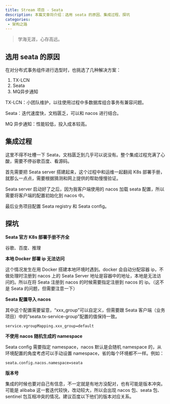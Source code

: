 ```yaml
---
title: Stream 项目 - Seata
description: 本篇文章将介绍：选用 seata 的原因、集成过程、探坑
categories:
 - 架构之路
---
```


> 学海无涯，心存高远。

## 选用 seata 的原因

在对分布式事务组件进行选型时，也挑选了几种解决方案：

1. TX-LCN
2. Seata
3. MQ异步通知

TX-LCN：小团队维护，以往使用过程中多数据库组合事务有兼容问题。

Seata：迭代速度快，文档匮乏，可以和 nacos 进行结合。

MQ 异步通知：性能较低，投入成本较高。

## 集成过程

这里不得不吐槽一下 Seata，文档匮乏到几乎可以说没有。整个集成过程充满了心酸，需要不停谷歌百度、看源码。

首先需要把 Seata server 搭建起来，这个过程中和运维一起翻阅 K8s 部署手册，就那么一点点，需要根据猜测和网上提供的帮助慢慢验证。

Seata server 启动好了之后，因为我客户端使用的 nacos 加载 seata 配置，所以需要将客户端的配置初始化到 nacos 中。

最后业务项目配置 Seata registry 和 Seata config。

## 探坑

**Seata 官方 K8s 部署手册不齐全**

谷歌、百度、推理

**本地 Docker 部署 ip 无法访问**

这个情况发生在用 Docker 搭建本地环境时遇到。docker 会自动分配容器 ip，不做处理时注册到 nacos 上的 Seata Server 地址是容器中的地址，本地是无法访问的。所以在将 Seata 注册到 nacos 的时候需要指定注册到 nacos 的 ip。（这不是 Seata 的问题，但需要注意一下）

**Seata 配置导入 nacos**

其中这个配置需要留意，“xxx_group”可以自定义，但需要跟 Seata 客户端（业务项目）中的“seata.tx-service-group”配置的值保持一致。

```
service.vgroupMapping.xxx_group=default
```
**不使用 nacos 随机生成的 namespace**

Seata config 需要指定 namespace，nacos 默认是会随机 namespace 的，从环境配置的角度考虑可以手动设置 namespace，省的每个环境都不一样。例如：

```
seata.config.nacos.namespace=seata
```

**版本号**

集成的时候也要对自己有信息，不一定就是有地方没配对，也有可能是版本冲突。可能是 alibaba 这一套迭代较快，改动较大，所以会出现 nacos 包、seata 包、sentinel 包互相冲突的情况。建议百度以下他们的版本对应关系。
